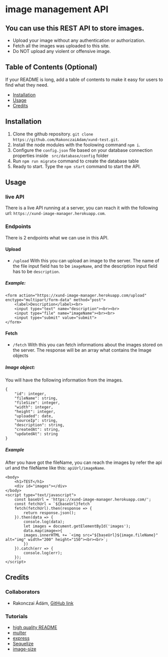 # image management API

## You can use this REST API to store images.
- Upload your image without any authentication or authorization.
- Fetch all the images was uploaded to this site.
- Do NOT upload any violent or offensive image.

## Table of Contents (Optional)
If your README is long, add a table of contents to make it easy for users to find what they need.
- [Installation](#installation)
- [Usage](#usage)
- [Credits](#credits)

## Installation
1. Clone the github repository. ``` git clone https://github.com/RakonczaiAdam/xund-test.git ```.
2. Install the node modules with the foolowing command ``` npm i ```.
3. Configure the ``` config.json ``` file based on your database connection properties inside ``` src/database/config```  folder
4. Run ``` npm run migrate ``` command to create the database table
5. Ready to start. Type the ``` npm start ``` command to start the API.

## Usage
### live API
There is a live API running at a server, you can reach it with the following url: 
``` https://xund-image-manager.herokuapp.com ```.
### Endpoints
There is 2 endpoints what we can use in this API.
#### Upload
- ``` /upload ``` With this you can upload an image to the server. The name of the file input field has to be ``` imageName ```, and the description input field has to be ``` description ```. 
##### Example: 
``` 
<form action="https://xund-image-manager.herokuapp.com/upload" enctype="multipart/form-data" method="post">
    <label>Description</label><br>
    <input type="text" name="description"><br><br>
    <input type="file" name="imageName"><br><br>
    <input type="submit" value="submit">
</form> 
```
#### Fetch
- ``` /fetch ``` With this you can fetch informations about the images stored on the server. The response will be an array what contains the Image objects
##### Image object:
You will have the following information from the images.
```
{
    "id": integer,
    "fileName": string,
    "fileSize": integer,
    "width": integer,
    "height": integer,
    "uploaded": date,
    "sourceIp": string,
    "description": string,
    "createdAt": string,
    "updatedAt": string
}
```
##### Example
After you have got the fileName, you can reach the images by refer the api url and the fileName like this: ``` apiUrl/imageName ```.
```
<body>
    <h1>TEST</h1>
    <div id="images"></div>
</body>
<script type="text/javascript">
    const baseUrl = 'https://xund-image-manager.herokuapp.com/';
    const fetchUrl = `${baseUrl}fetch`
    fetch(fetchUrl).then(response => {
        return response.json();
    }).then(data => {
        console.log(data);
        let images = document.getElementById('images');
        data.map(image=>{
        images.innerHTML += `<img src="${baseUrl}${image.fileName}" alt="img" width="200" height="150"><br><br>`;
        })
    }).catch(err => {
        console.log(err);
    });
</script>
```

## Credits
### Collaborators
- Rakonczai Ádám, [GitHub link](https://github.com/RakonczaiAdam)
### Tutorials
- [high quality README](https://coding-boot-camp.github.io/full-stack/github/professional-readme-guide)
- [multer](https://www.npmjs.com/package/multer)
- [express](http://expressjs.com/en/starter/static-files.html#serving-static-files-in-express)
- [Sequelize](https://sequelize.org/docs/v6/other-topics/migrations/)
- [image-size](https://www.npmjs.com/package/image-size?Cachedget)